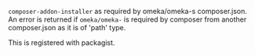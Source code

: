 `composer-addon-installer` as required by omeka/omeka-s composer.json. An error is returned if `omeka/omeka-` is required by composer from another composer.json as it is of 'path' type.

This is registered with packagist.